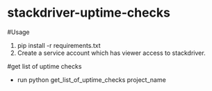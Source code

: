 # stackdriver-uptime-checks

#Usage

1. pip install -r requirements.txt
2. Create a service account which has viewer access to stackdriver.

#get list of uptime checks
* run python get_list_of_uptime_checks project_name